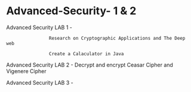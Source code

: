 # Advanced-Security- 1 & 2

Advanced Security LAB 1 -  

                    Research on Cryptographic Applications and The Deep web

                    Create a Calaculator in Java

Advanced Security LAB 2 - Decrypt and encrypt Ceasar Cipher and Vigenere Cipher

Advanced Security LAB 3 - 
